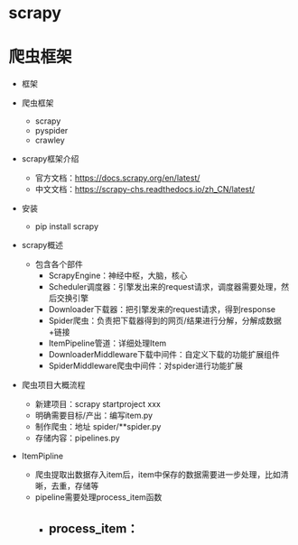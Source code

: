 # scrapy
# 爬虫框架
- 框架
- 爬虫框架
    - scrapy
    - pyspider
    - crawley

- scrapy框架介绍
    - 官方文档：https://docs.scrapy.org/en/latest/
    - 中文文档：https://scrapy-chs.readthedocs.io/zh_CN/latest/

- 安装
    - pip install scrapy
    
- scrapy概述
    - 包含各个部件
        - ScrapyEngine：神经中枢，大脑，核心
        - Scheduler调度器：引擎发出来的request请求，调度器需要处理，然后交换引擎
        - Downloader下载器：把引擎发来的request请求，得到response
        - Spider爬虫：负责把下载器得到的网页/结果进行分解，分解成数据+链接
        - ItemPipeline管道：详细处理Item
        - DownloaderMiddleware下载中间件：自定义下载的功能扩展组件
        - SpiderMiddleware爬虫中间件：对spider进行功能扩展
        
- 爬虫项目大概流程
    - 新建项目：scrapy startproject xxx
    - 明确需要目标/产出：编写item.py
    - 制作爬虫：地址 spider/**spider.py
    - 存储内容：pipelines.py
    
- ItemPipline
    - 爬虫提取出数据存入item后，item中保存的数据需要进一步处理，比如清晰，去重，存储等
    - pipeline需要处理process_item函数
        - process_item：
            - 